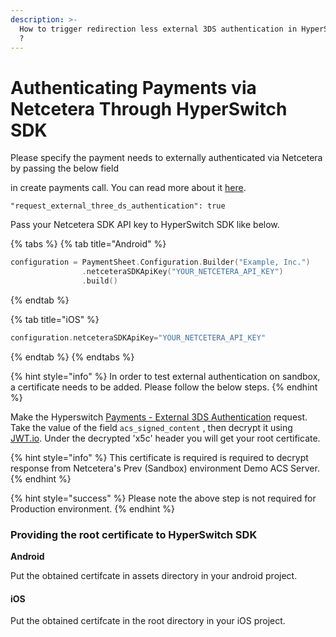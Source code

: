 ```yaml
---
description: >-
  How to trigger redirection less external 3DS authentication in HyperSwitch SDK
  ?
---
```


# Authenticating Payments via Netcetera Through HyperSwitch SDK

Please specify the payment needs to externally authenticated via Netcetera by passing the below field&#x20;

in create payments call. You can read more about it [here](../../../../features/payment-flows-and-management/external-authentication-for-3ds/#id-1.-create-a-payment-from-your-server-with-request\_external\_three\_ds\_authentication-as-true).

```
"request_external_three_ds_authentication": true
```

Pass your Netcetera SDK API key to HyperSwitch SDK like below.

{% tabs %}
{% tab title="Android" %}
```kotlin
configuration = PaymentSheet.Configuration.Builder("Example, Inc.")
                .netceteraSDKApiKey("YOUR_NETCETERA_API_KEY")
                .build()
```
{% endtab %}

{% tab title="iOS" %}
```swift
configuration.netceteraSDKApiKey="YOUR_NETCETERA_API_KEY"
```
{% endtab %}
{% endtabs %}

{% hint style="info" %}
In order to test external authentication on sandbox, a certificate needs to be added. Please follow the below steps.
{% endhint %}

Make the Hyperswitch [Payments - External 3DS Authentication](https://api-reference.hyperswitch.io/api-reference/payments/payments--external-3ds-authentication) request. Take the value of the field `acs_signed_content` , then decrypt it using [JWT.io](https://jwt.io/).  Under the decrypted 'x5c' header you will get your root certificate.

{% hint style="info" %}
This certificate is required is required to decrypt response from Netcetera's Prev (Sandbox) environment Demo ACS Server.
{% endhint %}

{% hint style="success" %}
&#x20;Please note the above step is not required for Production environment.
{% endhint %}

### Providing the root certificate to HyperSwitch SDK

**Android**

Put the obtained certifcate in assets directory in your android project.&#x20;

#### iOS

Put the obtained certifcate in the root directory in your iOS project.&#x20;

